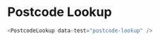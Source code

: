 # Postcode Lookup

<!-- <PostcodeLookup onSelect={addressSelect} data-test="postcode-lookup" /> -->

```js
<PostcodeLookup data-test="postcode-lookup" />
```
<!-- {!showAddressInputs && ( -->
<!--   <> -->
<!--     {line1 && town && postcode && ( -->
<!--       <div css={{ margin: `${spacing('l')} 0` }}> -->
<!--         {/* The school lookup returns a name value, the postcode one doesn't */} -->
<!--         {useSchoolLookup && <Text tag="p" size="m">{orgName}</Text>} -->
<!--         <Text tag="p" size="m">{line1}</Text> -->
<!--         {line2 && <Text tag="p" size="m">{line2}</Text>} -->
<!--         {line3 && <Text tag="p" size="m">{line3}</Text>} -->
<!--         <Text tag="p" size="m">{town}</Text> -->
<!--         <Text tag="p" size="m">{postcode}</Text> -->
<!--       </div> -->
<!--     )} -->
<!--     <Grid columns={2} mobileColumns={1}> -->
<!--       <ButtonAsLink onClick={() => setShowAddressInputs(true)}> -->
<!--         {(line1 && town && postcode) -->
<!--           ? 'Edit address' -->
<!--           : 'Or enter address manually'} -->
<!--       </ButtonAsLink> -->
<!--     </Grid> -->
<!--     {getError(FIELDS.LINE1) && ( -->
<!--       <ErrorText weight="bold"> -->
<!--         {isSchool -->
<!--           ? 'Please find your organisation or enter the details manually' -->
<!--           : 'Please find your address or enter the details manually'} -->
<!--       </ErrorText> -->
<!--     )} -->
<!--   </> -->
<!-- )} -->
